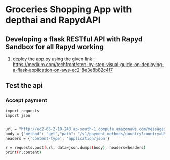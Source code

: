 # Groceries Shopping App with depthai and RapydAPI
## Developing a flask RESTful API with Rapyd Sandbox for all Rapyd working
1. deploy the app.py using the given link : https://medium.com/techfront/step-by-step-visual-guide-on-deploying-a-flask-application-on-aws-ec2-8e3e8b82c4f7

## Test the api
### Accept payment
```sh
import requests
import json


url = "http://ec2-65-2-10-243.ap-south-1.compute.amazonaws.com/messages"
body = {"method": "get","path": "/v1/payment_methods/country?country=US&currency=USD"}
headers = {'content-type': 'application/json'}

r = requests.post(url, data=json.dumps(body), headers=headers)
print(r.content)

```

